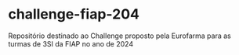 # challenge-fiap-204
Repositório destinado ao Challenge proposto pela Eurofarma para as turmas de 3SI da FIAP no ano de 2024
